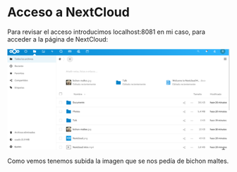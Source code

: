 # Acceso a NextCloud

Para revisar el acceso introducimos localhost:8081 en mi caso, para acceder a la página de NextCloud:

![acceso.png](/capturas/acceso.png)

Como vemos tenemos subida la imagen que se nos pedía de bichon maltes.
